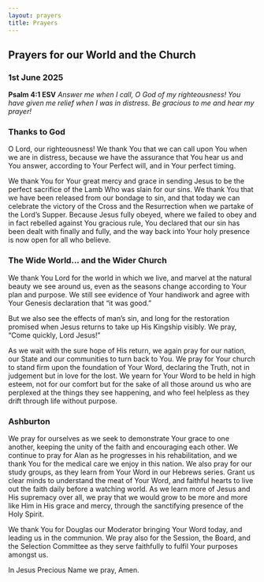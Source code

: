 ```yaml
---
layout: prayers
title: Prayers
---
```

## Prayers for our World and the Church 
### 1st June 2025

__Psalm 4:1 ESV__ 
_Answer me when I call, O God of my righteousness! You have given me relief when I was in distress._
_Be gracious to me and hear my prayer!_

### Thanks to God
O Lord, our righteousness! We thank You that we can call upon You when we are in distress, because we have the assurance that You hear us and You answer, according to Your Perfect will, and in Your perfect timing.

We thank You for Your great mercy and grace in sending Jesus to be the perfect sacrifice of the Lamb Who was slain for our sins. We thank You that we have been released from our bondage to sin, and that today we can celebrate the victory of the Cross and the Resurrection when we partake of the Lord’s Supper. Because Jesus fully obeyed, where we failed to obey and in fact rebelled against You gracious rule, You declared that our sin has been dealt with finally and fully, and the way back into Your holy presence is now open for all who believe.

### The Wide World... and the Wider Church
We thank You Lord for the world in which we live, and marvel at the natural beauty we see around us, even as the seasons change according to Your plan and purpose. We still see evidence of Your handiwork and agree with Your Genesis declaration that “it was good.”

But we also see the effects of man’s sin, and long for the restoration promised when Jesus returns to take up His Kingship visibly. We pray, “Come quickly, Lord Jesus!”

As we wait with the sure hope of His return, we again pray for our nation, our State and our communities to turn back to You. We pray for Your church to stand firm upon the foundation of Your Word, declaring the Truth, not in judgement but in love for the lost. We yearn for Your Word to be held in high esteem, not for our comfort but for the sake of all those around us who are perplexed at the things they see happening, and who feel helpless as they drift through life without purpose.

### Ashburton
We pray for ourselves as we seek to demonstrate Your grace to one another, keeping the unity of the faith and encouraging each other. We continue to pray for Alan as he progresses in his rehabilitation, and we thank You for the medical care we enjoy in this nation. We also pray for our study groups, as they learn from Your Word in our Hebrews series. Grant us clear minds to understand the meat of Your Word, and faithful hearts to live out the faith daily before a watching world. As we learn more of Jesus and His supremacy over all, we pray that we would grow to be more and more like Him in His grace and mercy, through the sanctifying presence of the Holy Spirit. 

We thank You for Douglas our Moderator bringing Your Word today, and leading us in the communion. We pray also for the Session, the Board, and the Selection Committee as they serve faithfully to fulfil Your purposes amongst us.

In Jesus Precious Name we pray, Amen.
